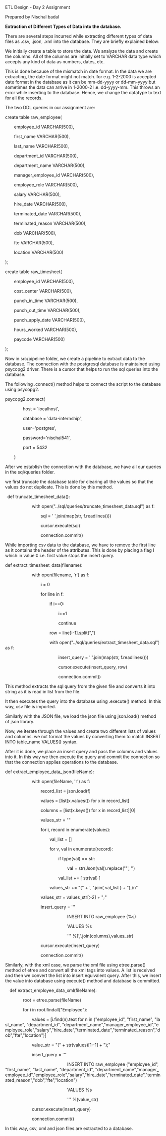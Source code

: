 ﻿ETL Design - Day 2 Assignment

Prepared by Nischal badal

**Extraction of Different Types of Data into the database.**

There are several steps incurred while extracting different types of data files as .csv, .json, .xml into the database. They are briefly explained below:

We initially create a table to store the data. We analyze the data and create the columns. All of the columns are initially set to VARCHAR data type which accepts any kind of data as numbers, dates, etc. 

This is done because of the mismatch in date format. In the data we are extracting, the date format might not match. for e.g. 1-2-2000 is accepted date format in the database as it can be mm-dd-yyyy or dd-mm-yyyy but sometimes the data can arrive in 1-2000-2 I.e. dd-yyyy-mm. This throws an error while inserting to the database. Hence, we change the datatype to text for all the records.

The two DDL queries in our assignment are:

create table raw\_employee(

`    `employee\_id VARCHAR(500),

`    `first\_name VARCHAR(500),

`    `last\_name VARCHAR(500),

`    `department\_id VARCHAR(500),

`    `department\_name VARCHAR(500),

`    `manager\_employee\_id VARCHAR(500),

`    `employee\_role VARCHAR(500),

`    `salary VARCHAR(500),

`    `hire\_date VARCHAR(500),

`    `terminated\_date VARCHAR(500),

`    `terminated\_reason VARCHAR(500),

`    `dob VARCHAR(500),

`    `fte VARCHAR(500),

`    `location VARCHAR(500)

);

create table raw\_timesheet(

`    `employee\_id VARCHAR(500),

`    `cost\_center VARCHAR(500),

`    `punch\_in\_time VARCHAR(500),

`    `punch\_out\_time VARCHAR(500),

`    `punch\_apply\_date VARCHAR(500),

`    `hours\_worked VARCHAR(500),

`    `paycode VARCHAR(500)

);


Now in src/pipeline folder, we create a pipeline to extract data to the database. The connection with the postgresql database is maintained using psycopg2 driver. There is a cursor that helps to run the sql queries into the database. 

The following .connect() method helps to connect the script to the database using psycopg2.


psycopg2.connect(

`        `host = 'localhost',

`        `database = 'data-internship',

`        `user='postgres',

`        `password='nischal541',

`        `port = 5432

`    `)

After we establish the connection with the database, we have all our queries in the sql/queries folder. 

we first truncate the database table for clearing all the values so that the values do not duplicate. This is done by this method.

` `def truncate\_timesheet\_data():

`            `with open("../sql/queries/truncate\_timesheet\_data.sql") as f:

`                `sql = ' '.join(map(str, f.readlines()))

`                `cursor.execute(sql)       

`                `connection.commit()

While importing csv data to the database, we have to remove the first line as it contains the header of the attributes. This is done by placing a flag I which in value 0 i.e. first value stops the insert query. 

def extract\_timesheet\_data(filename):

`            `with open(filename, 'r') as f:

`                `i = 0

`                `for line in f:

`                    `if i==0:

`                        `i+=1

`                        `continue

`                    `row = line[:-1].split(",")

`                    `with open("../sql/queries/extract\_timesheet\_data.sql") as f:

`                        `insert\_query = ' '.join(map(str, f.readlines()))



`                        `cursor.execute(insert\_query, row)       

`                        `connection.commit()

This method extracts the sql query from the given file and converts it into string as it is read in list from the file. 

It then executes the query into the database using .execute() method.  In this way, csv file is imported.

Similarly with the JSON file, we load the json file using json.load() method of json library.

Now, we iterate through the values and create two different lists of values and columns. we not format the values by converting them to match INSERT INTO table\_name VALUES() syntax.

After it is done, we place an insert query and pass the columns and values into it. In this way we then execute the query and commit the connection so that the connection applies operations to the database.

def extract\_employee\_data\_json(fileName):

`            `with open(fileName, 'r') as f:

`                `record\_list = json.load(f)

`                `values = [list(x.values()) for x in record\_list]

`                `columns = [list(x.keys()) for x in record\_list][0]      

`                `values\_str = ""

`                `for i, record in enumerate(values):

`                    `val\_list = []

`                    `for v, val in enumerate(record):

`                        `if type(val) == str:

`                            `val = str(Json(val)).replace('"', '')

`                        `val\_list += [ str(val) ]

`                    `values\_str += "(" + ', '.join( val\_list ) + "),\n"



`                `values\_str = values\_str[:-2] + ";"   

`                `insert\_query = '''

`                            `INSERT INTO raw\_employee (%s) 

`                            `VALUES %s

`                            `''' %(','.join(columns),values\_str)

`                `cursor.execute(insert\_query)       

`                `connection.commit()

Similarly, with the xml case, we parse the xml file using etree.parse() method of etree and convert all the xml tags into values. A list is received and then we convert the list into insert equivalent query.  After this, we insert the value into database using execute() method and database is committed.

`  `def extract\_employee\_data\_xml(fileName):

`        `root = etree.parse(fileName)

`        `for i in root.findall("Employee"):

`            `values = [i.find(n).text for n in ("employee\_id", "first\_name", "last\_name", "department\_id", "department\_name","manager\_employee\_id","employee\_role","salary","hire\_date","terminated\_date","terminated\_reason","dob","fte","location")]

`            `value\_str = "(" + str(values)[1:-1] + ");"

`            `insert\_query = '''

`                            `INSERT INTO raw\_employee ("employee\_id", "first\_name", "last\_name", "department\_id", "department\_name","manager\_employee\_id","employee\_role","salary","hire\_date","terminated\_date","terminated\_reason","dob","fte","location") 

`                            `VALUES %s

`                            `''' %(value\_str)



`            `cursor.execute(insert\_query)       

`            `connection.commit()

In this way, csv, xml and json files are extracted to a database.
